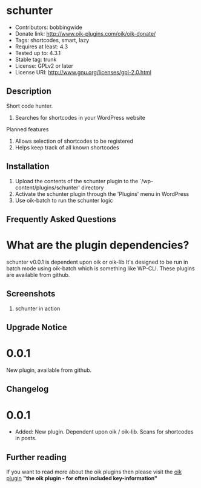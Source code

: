 # schunter 
* Contributors: bobbingwide
* Donate link: http://www.oik-plugins.com/oik/oik-donate/
* Tags: shortcodes, smart, lazy
* Requires at least: 4.3
* Tested up to: 4.3.1
* Stable tag: trunk
* License: GPLv2 or later
* License URI: http://www.gnu.org/licenses/gpl-2.0.html

## Description 

Short code hunter.

1. Searches for shortcodes in your WordPress website

Planned features

1. Allows selection of shortcodes to be registered
1. Helps keep track of all known shortcodes

## Installation 
1. Upload the contents of the schunter plugin to the `/wp-content/plugins/schunter' directory
1. Activate the schunter plugin through the 'Plugins' menu in WordPress
1. Use oik-batch to run the schunter logic

## Frequently Asked Questions 

# What are the plugin dependencies? 

schunter v0.0.1 is dependent upon oik or oik-lib
It's designed to be run in batch mode using oik-batch
which is something like WP-CLI.
These plugins are available from github.


## Screenshots 
1. schunter in action

## Upgrade Notice 
# 0.0.1
New plugin, available from github.

## Changelog 
# 0.0.1 
* Added: New plugin. Dependent upon oik / oik-lib. Scans for shortcodes in posts.

## Further reading 
If you want to read more about the oik plugins then please visit the
[oik plugin](http://www.oik-plugins.com/oik)
**"the oik plugin - for often included key-information"**




